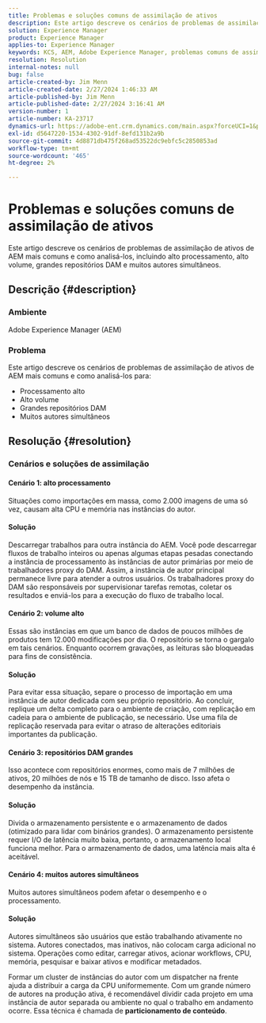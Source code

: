 ```yaml
---
title: Problemas e soluções comuns de assimilação de ativos
description: Este artigo descreve os cenários de problemas de assimilação de ativos de AEM mais comuns e como analisá-los.
solution: Experience Manager
product: Experience Manager
applies-to: Experience Manager
keywords: KCS, AEM, Adobe Experience Manager, problemas comuns de assimilação de ativos, soluções, solução de problemas, particionamento de conteúdo, alto processamento, alto volume, grandes repositórios DAM, muitos autores simultâneos
resolution: Resolution
internal-notes: null
bug: false
article-created-by: Jim Menn
article-created-date: 2/27/2024 1:46:33 AM
article-published-by: Jim Menn
article-published-date: 2/27/2024 3:16:41 AM
version-number: 1
article-number: KA-23717
dynamics-url: https://adobe-ent.crm.dynamics.com/main.aspx?forceUCI=1&pagetype=entityrecord&etn=knowledgearticle&id=d7ee0108-12d5-ee11-9079-6045bd006268
exl-id: d5647220-1534-4302-91df-8efd131b2a9b
source-git-commit: 4d8871db475f268ad53522dc9ebfc5c2850853ad
workflow-type: tm+mt
source-wordcount: '465'
ht-degree: 2%

---
```


# Problemas e soluções comuns de assimilação de ativos


Este artigo descreve os cenários de problemas de assimilação de ativos de AEM mais comuns e como analisá-los, incluindo alto processamento, alto volume, grandes repositórios DAM e muitos autores simultâneos.

## Descrição {#description}


### Ambiente

Adobe Experience Manager (AEM)

### Problema

Este artigo descreve os cenários de problemas de assimilação de ativos de AEM mais comuns e como analisá-los para:

- Processamento alto
- Alto volume
- Grandes repositórios DAM
- Muitos autores simultâneos



## Resolução {#resolution}


### Cenários e soluções de assimilação

#### Cenário 1: alto processamento

Situações como importações em massa, como 2.000 imagens de uma só vez, causam alta CPU e memória nas instâncias do autor.

#### Solução

Descarregar trabalhos para outra instância do AEM. Você pode descarregar fluxos de trabalho inteiros ou apenas algumas etapas pesadas conectando a instância de processamento às instâncias de autor primárias por meio de trabalhadores proxy do DAM. Assim, a instância de autor principal permanece livre para atender a outros usuários. Os trabalhadores proxy do DAM são responsáveis por supervisionar tarefas remotas, coletar os resultados e enviá-los para a execução do fluxo de trabalho local.

#### Cenário 2: volume alto&#x200B;

Essas são instâncias em que um banco de dados de poucos milhões de produtos tem 12.000 modificações por dia. O repositório se torna o gargalo em tais cenários. Enquanto ocorrem gravações, as leituras são bloqueadas para fins de consistência.

#### Solução

Para evitar essa situação, separe o processo de importação em uma instância de autor dedicada com seu próprio repositório. Ao concluir, replique um delta completo para o ambiente de criação, com replicação em cadeia para o ambiente de publicação, se necessário. Use uma fila de replicação reservada para evitar o atraso de alterações editoriais importantes da publicação.

#### Cenário 3: repositórios DAM grandes

Isso acontece com repositórios enormes, como mais de 7 milhões de ativos, 20 milhões de nós e 15 TB de tamanho de disco. Isso afeta o desempenho da instância.

#### Solução

Divida o armazenamento persistente e o armazenamento de dados (otimizado para lidar com binários grandes). O armazenamento persistente requer I/O de latência muito baixa, portanto, o armazenamento local funciona melhor. Para o armazenamento de dados, uma latência mais alta é aceitável.

#### Cenário 4: muitos autores simultâneos

Muitos autores simultâneos podem afetar o desempenho e o processamento.

#### Solução

Autores simultâneos são usuários que estão trabalhando ativamente no sistema. Autores conectados, mas inativos, não colocam carga adicional no sistema. Operações como editar, carregar ativos, acionar workflows, CPU, memória, pesquisar e baixar ativos e modificar metadados.

Formar um cluster de instâncias do autor com um dispatcher na frente ajuda a distribuir a carga da CPU uniformemente. Com um grande número de autores na produção ativa, é recomendável dividir cada projeto em uma instância de autor separada ou ambiente no qual o trabalho em andamento ocorre. Essa técnica é chamada de <b>particionamento de conteúdo</b>.
